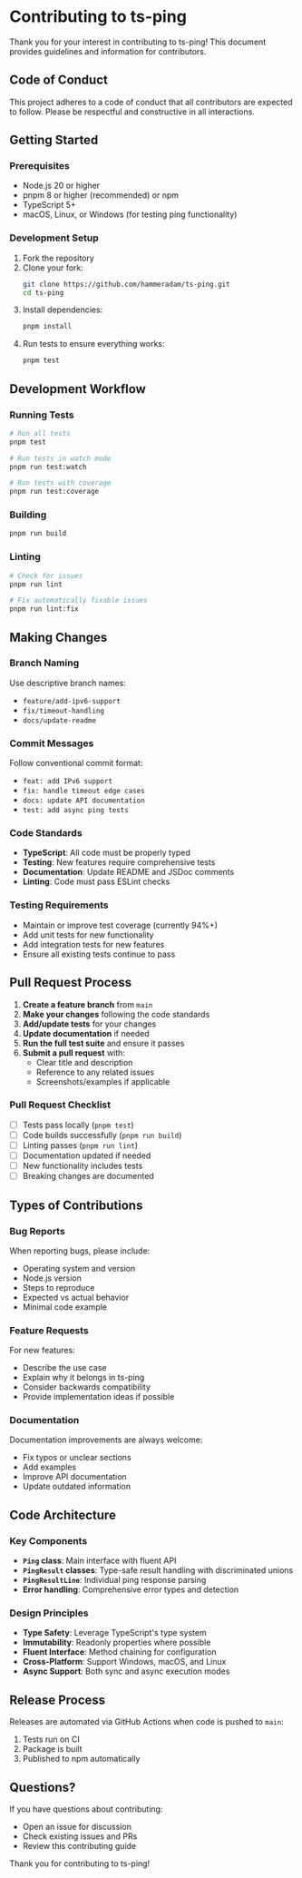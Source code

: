 # Contributing to ts-ping

Thank you for your interest in contributing to ts-ping! This document provides guidelines and information for contributors.

## Code of Conduct

This project adheres to a code of conduct that all contributors are expected to follow. Please be respectful and constructive in all interactions.

## Getting Started

### Prerequisites

- Node.js 20 or higher
- pnpm 8 or higher (recommended) or npm
- TypeScript 5+
- macOS, Linux, or Windows (for testing ping functionality)

### Development Setup

1. Fork the repository
2. Clone your fork:
   ```bash
   git clone https://github.com/hammeradam/ts-ping.git
   cd ts-ping
   ```
3. Install dependencies:
   ```bash
   pnpm install
   ```
4. Run tests to ensure everything works:
   ```bash
   pnpm test
   ```

## Development Workflow

### Running Tests

```bash
# Run all tests
pnpm test

# Run tests in watch mode
pnpm run test:watch

# Run tests with coverage
pnpm run test:coverage
```

### Building

```bash
pnpm run build
```

### Linting

```bash
# Check for issues
pnpm run lint

# Fix automatically fixable issues
pnpm run lint:fix
```

## Making Changes

### Branch Naming

Use descriptive branch names:
- `feature/add-ipv6-support`
- `fix/timeout-handling`
- `docs/update-readme`

### Commit Messages

Follow conventional commit format:
- `feat: add IPv6 support`
- `fix: handle timeout edge cases`
- `docs: update API documentation`
- `test: add async ping tests`

### Code Standards

- **TypeScript**: All code must be properly typed
- **Testing**: New features require comprehensive tests
- **Documentation**: Update README and JSDoc comments
- **Linting**: Code must pass ESLint checks

### Testing Requirements

- Maintain or improve test coverage (currently 94%+)
- Add unit tests for new functionality
- Add integration tests for new features
- Ensure all existing tests continue to pass

## Pull Request Process

1. **Create a feature branch** from `main`
2. **Make your changes** following the code standards
3. **Add/update tests** for your changes
4. **Update documentation** if needed
5. **Run the full test suite** and ensure it passes
6. **Submit a pull request** with:
   - Clear title and description
   - Reference to any related issues
   - Screenshots/examples if applicable

### Pull Request Checklist

- [ ] Tests pass locally (`pnpm test`)
- [ ] Code builds successfully (`pnpm run build`)
- [ ] Linting passes (`pnpm run lint`)
- [ ] Documentation updated if needed
- [ ] New functionality includes tests
- [ ] Breaking changes are documented

## Types of Contributions

### Bug Reports

When reporting bugs, please include:
- Operating system and version
- Node.js version
- Steps to reproduce
- Expected vs actual behavior
- Minimal code example

### Feature Requests

For new features:
- Describe the use case
- Explain why it belongs in ts-ping
- Consider backwards compatibility
- Provide implementation ideas if possible

### Documentation

Documentation improvements are always welcome:
- Fix typos or unclear sections
- Add examples
- Improve API documentation
- Update outdated information

## Code Architecture

### Key Components

- **`Ping` class**: Main interface with fluent API
- **`PingResult` classes**: Type-safe result handling with discriminated unions
- **`PingResultLine`**: Individual ping response parsing
- **Error handling**: Comprehensive error types and detection

### Design Principles

- **Type Safety**: Leverage TypeScript's type system
- **Immutability**: Readonly properties where possible
- **Fluent Interface**: Method chaining for configuration
- **Cross-Platform**: Support Windows, macOS, and Linux
- **Async Support**: Both sync and async execution modes

## Release Process

Releases are automated via GitHub Actions when code is pushed to `main`:

1. Tests run on CI
2. Package is built
3. Published to npm automatically

## Questions?

If you have questions about contributing:
- Open an issue for discussion
- Check existing issues and PRs
- Review this contributing guide

Thank you for contributing to ts-ping!
